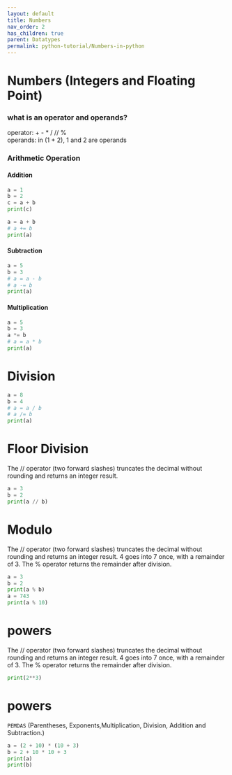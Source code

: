 ```yaml
---
layout: default
title: Numbers
nav_order: 2
has_children: true
parent: Datatypes
permalink: python-tutorial/Numbers-in-python
---
```


# Numbers (Integers and Floating Point) 
### what is an operator and operands?
operator: + -   *   /   //  %     
operands: in (1 + 2), 1 and 2 are operands 
### Arithmetic Operation
#### Addition
```python
a = 1
b = 2
c = a + b
print(c)

a = a + b
# a += b
print(a)
```
#### Subtraction
```python
a = 5 
b = 3 
# a = a - b  
# a -= b 
print(a)
```

#### Multiplication
```python
a = 5 
b = 3 
a *= b 
# a = a * b
print(a)
```

# Division  
```python
a = 8 
b = 4 
# a = a / b 
# a /= b
print(a)
```

# Floor Division 
The // operator (two forward slashes) truncates the decimal without rounding and returns an integer result.
```python
a = 3 
b = 2 
print(a // b)
```

# Modulo 
The // operator (two forward slashes) truncates the decimal without rounding and returns an integer result.
4 goes into 7 once, with a remainder of 3. The % operator returns the remainder after division.    
```python
a = 3 
b = 2 
print(a % b)   
a = 743 
print(a % 10)
```
# powers 
The // operator (two forward slashes) truncates the decimal without rounding and returns an integer result.
4 goes into 7 once, with a remainder of 3. The % operator returns the remainder after division.    
```python
print(2**3)
```

# powers 
`PEMDAS`  (Parentheses, Exponents,Multiplication, Division, Addition and Subtraction.)
    
```python
a = (2 + 10) * (10 + 3)
b = 2 + 10 * 10 + 3
print(a)
print(b)
```
